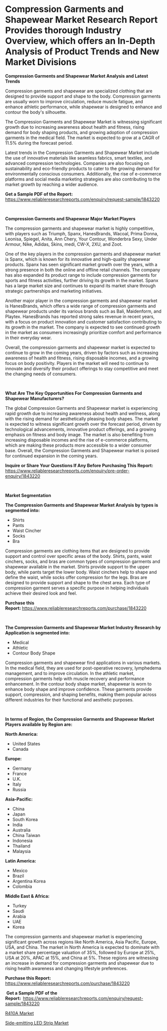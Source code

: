 <p><h1>Compression Garments and Shapewear Market Research Report Provides thorough Industry Overview, which offers an In-Depth Analysis of Product Trends and New Market Divisions</h1></p><p><strong>Compression Garments and Shapewear Market Analysis and Latest Trends</strong></p>
<p><p>Compression garments and shapewear are specialized clothing that are designed to provide support and shape to the body. Compression garments are usually worn to improve circulation, reduce muscle fatigue, and enhance athletic performance, while shapewear is designed to enhance and contour the body's silhouette.</p><p>The Compression Garments and Shapewear Market is witnessing significant growth due to increasing awareness about health and fitness, rising demand for body shaping products, and growing adoption of compression garments in the medical field. The market is expected to grow at a CAGR of 11.5% during the forecast period.</p><p>Latest trends in the Compression Garments and Shapewear Market include the use of innovative materials like seamless fabrics, smart textiles, and advanced compression technologies. Companies are also focusing on sustainability and eco-friendly products to cater to the growing demand for environmentally conscious consumers. Additionally, the rise of e-commerce platforms and social media marketing strategies are also contributing to the market growth by reaching a wider audience.</p></p>
<p><strong>Get a Sample PDF of the Report:&nbsp;</strong> <a href="https://www.reliableresearchreports.com/enquiry/request-sample/1843220">https://www.reliableresearchreports.com/enquiry/request-sample/1843220</a></p>
<p>&nbsp;</p>
<p><strong>Compression Garments and Shapewear Major Market Players</strong></p>
<p><p>The compression garments and shapewear market is highly competitive, with players such as Triumph, Spanx, HanesBrands, Wacoal, Prima Donna, Leonisa, Spiegel, Anita, Ann Chery, Your Contour, Wonderbra Sexy, Under Armour, Nike, Adidas, Skins, medi, CW-X, 2XU, and Zoot. </p><p>One of the key players in the compression garments and shapewear market is Spanx, which is known for its innovative and high-quality shapewear products. Spanx has seen significant market growth over the years, with a strong presence in both the online and offline retail channels. The company has also expanded its product range to include compression garments for sports and fitness activities, further driving its growth in the market. Spanx has a large market size and continues to expand its market share through strategic partnerships and marketing initiatives.</p><p>Another major player in the compression garments and shapewear market is HanesBrands, which offers a wide range of compression garments and shapewear products under its various brands such as Bali, Maidenform, and Playtex. HanesBrands has reported strong sales revenue in recent years, with a focus on product innovation and customer satisfaction contributing to its growth in the market. The company is expected to see continued growth in the market as consumers increasingly prioritize comfort and performance in their everyday wear.</p><p>Overall, the compression garments and shapewear market is expected to continue to grow in the coming years, driven by factors such as increasing awareness of health and fitness, rising disposable incomes, and a growing focus on body positivity. Players in the market will need to continue to innovate and diversify their product offerings to stay competitive and meet the changing needs of consumers.</p></p>
<p>&nbsp;</p>
<p><strong>What Are The Key Opportunities For Compression Garments and Shapewear Manufacturers?</strong></p>
<p><p>The global Compression Garments and Shapewear market is experiencing rapid growth due to increasing awareness about health and wellness, along with the rising demand for aesthetically pleasing body shapes. The market is expected to witness significant growth over the forecast period, driven by technological advancements, innovative product offerings, and a growing emphasis on fitness and body image. The market is also benefiting from increasing disposable incomes and the rise of e-commerce platforms, which are making these products more accessible to a wider consumer base. Overall, the Compression Garments and Shapewear market is poised for continued expansion in the coming years.</p></p>
<p><strong>Inquire or Share Your Questions If Any Before Purchasing This Report:</strong> <a href="https://www.reliableresearchreports.com/enquiry/pre-order-enquiry/1843220">https://www.reliableresearchreports.com/enquiry/pre-order-enquiry/1843220</a></p>
<p>&nbsp;</p>
<p><strong>Market Segmentation</strong></p>
<p><strong>The Compression Garments and Shapewear Market Analysis by types is segmented into:</strong></p>
<p><ul><li>Shirts</li><li>Pants</li><li>Waist Cincher</li><li>Socks</li><li>Bra</li></ul></p>
<p><p>Compression garments are clothing items that are designed to provide support and control over specific areas of the body. Shirts, pants, waist cinchers, socks, and bras are common types of compression garments and shapewear available in the market. Shirts provide support to the upper body, while pants target the lower body. Waist cinchers help to shape and define the waist, while socks offer compression for the legs. Bras are designed to provide support and shape to the chest area. Each type of compression garment serves a specific purpose in helping individuals achieve their desired look and feel.</p></p>
<p><strong>Purchase this Report:&nbsp;</strong><a href="https://www.reliableresearchreports.com/purchase/1843220">https://www.reliableresearchreports.com/purchase/1843220</a></p>
<p>&nbsp;</p>
<p><strong>The Compression Garments and Shapewear Market Industry Research by Application is segmented into:</strong></p>
<p><ul><li>Medical</li><li>Athletic</li><li>Contour Body Shape</li></ul></p>
<p><p>Compression garments and shapewear find applications in various markets. In the medical field, they are used for post-operative recovery, lymphedema management, and to improve circulation. In the athletic market, compression garments help with muscle recovery and performance enhancement. In the contour body shape market, shapewear is worn to enhance body shape and improve confidence. These garments provide support, compression, and shaping benefits, making them popular across different industries for their functional and aesthetic purposes.</p></p>
<p>&nbsp;</p>
<p><strong>In terms of Region, the Compression Garments and Shapewear Market Players available by Region are:</strong></p>
<p>
    <p> <strong> North America: </strong>
        <ul>
            <li>United States</li>
            <li>Canada</li>
        </ul>
        </p> 
    <p> <strong> Europe: </strong>
        <ul>
            <li>Germany</li>
            <li>France</li>
            <li>U.K.</li>
            <li>Italy</li>
            <li>Russia</li>
        </ul>
        </p> 
    <p> <strong> Asia-Pacific: </strong>
        <ul>
            <li>China</li>
            <li>Japan</li>
            <li>South Korea</li>
            <li>India</li>
            <li>Australia</li>
            <li>China Taiwan</li>
            <li>Indonesia</li>
            <li>Thailand</li>
            <li>Malaysia</li>
        </ul>
        </p> 
    <p> <strong> Latin America: </strong>
        <ul>
            <li>Mexico</li>
            <li>Brazil</li>
            <li>Argentina Korea</li>
            <li>Colombia</li>
        </ul>
        </p> 
    <p> <strong> Middle East & Africa: </strong>
        <ul>
            <li>Turkey</li>
            <li>Saudi</li>
            <li>Arabia</li>
            <li>UAE</li>
            <li>Korea</li>
        </ul>
    </p>
    </p>
<p><p>The compression garments and shapewear market is experiencing significant growth across regions like North America, Asia Pacific, Europe, USA, and China. The market in North America is expected to dominate with a market share percentage valuation of 35%, followed by Europe at 25%, USA at 20%, APAC at 15%, and China at 5%. These regions are witnessing an increase in demand for compression garments and shapewear due to rising health awareness and changing lifestyle preferences.</p></p>
<p><strong>Purchase this Report: </strong><a href="https://www.reliableresearchreports.com/purchase/1843220">https://www.reliableresearchreports.com/purchase/1843220</a></p>
<p>&nbsp;<strong>Get a Sample PDF of the Report:&nbsp;&nbsp;</strong><a href="https://www.reliableresearchreports.com/enquiry/request-sample/1843220">https://www.reliableresearchreports.com/enquiry/request-sample/1843220</a></p>
<p><strong></strong></p>
<p><p><a href="https://lydian-appliance-61d.notion.site/R410A-Market-with-the-goal-of-estimating-the-market-size-and-future-growth-potential-of-various-mark-4628336c15de473680b69ed116726bb3">R410A Market</a></p><p><a href="https://github.com/Chiragrp22/Market-Research-Report-List-3/blob/main/side-emitting-led-strip-market.md">Side-emitting LED Strip Market</a></p></p>